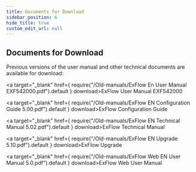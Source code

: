 ```yaml
---
title: Documents for Download
sidebar_position: 6
hide_title: true
custom_edit_url: null
---
```

## Documents for Download  

Previous versions of the user manual and other technical documents are available for download:

<a target="_blank" href={ require("/Old-manuals/ExFlow En User Manual EXF542000.pdf").default } download>ExFlow User Manual EXF542000</a><br/>

<a target="_blank" href={ require("/Old-manuals/ExFlow EN Configuration Guide 5.00.pdf").default } download>ExFlow Configuration Guide</a><br/>

<a target="_blank" href={ require("/Old-manuals/ExFlow EN Technical Manual 5.02.pdf").default } download>ExFlow Technical Manual</a><br/>

<a target="_blank" href={ require("/Old-manuals/ExFlow EN Upgrade 5.10.pdf").default } download>ExFlow Upgrade</a><br/>

<a target="_blank" href={ require("/Old-manuals/ExFlow Web EN User Manual 5.0.pdf").default } download>ExFlow Web User Manual</a><br/>
